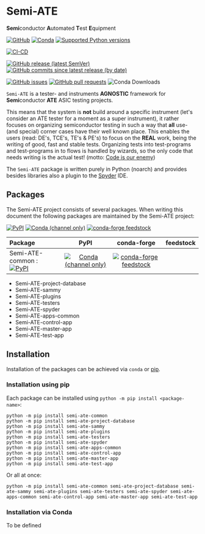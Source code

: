 # Semi-ATE

**Semi**conductor **A**utomated **T**est **E**quipment

[![GitHub](https://img.shields.io/github/license/Semi-ATE/Semi-ATE?color=black)](https://github.com/Semi-ATE/Semi-ATE/blob/master/LICENSE.txt)
[![Conda](https://img.shields.io/conda/pn/conda-forge/starz?color=black)](https://www.lifewire.com/what-is-noarch-package-2193808)
[![Supported Python versions](https://img.shields.io/badge/python-%3E%3D3.8-black)](https://www.python.org/downloads/)

[![CI-CD](https://github.com/Semi-ATE/Semi-ATE/workflows/CI-CD/badge.svg)](https://github.com/Semi-ATE/Semi-ATE/actions/workflows/CICD.yml?query=workflow%3ACD)

[![GitHub release (latest SemVer)](https://img.shields.io/github/v/release/Semi-ATE/Semi-ATE?color=blue&label=GitHub&sort=semver)](https://github.com/Semi-ATE/Semi-ATE/releases/latest)
[![GitHub commits since latest release (by date)](https://img.shields.io/github/commits-since/Semi-ATE/Semi-ATE/latest)](https://github.com/Semi-ATE/Semi-ATE)


[![GitHub issues](https://img.shields.io/github/issues/Semi-ATE/Semi-ATE)](https://github.com/Semi-ATE/Semi-ATE/issues)
[![GitHub pull requests](https://img.shields.io/github/issues-pr/Semi-ATE/Semi-ATE)](https://github.com/Semi-ATE/Semi-ATE/pulls)
![Conda Downloads](https://img.shields.io/conda/dn/conda-forge/semi-ate.svg?color=brightgreen)

`Semi-ATE` is a tester- and instruments **AGNOSTIC** framework for **Semi**conductor **ATE** ASIC testing projects.

This means that the system is **not** build around a specific instrument (let's consider an ATE tester for a moment as a super instrument), it rather focuses on
organizing semiconductor testing in such a way that **all** use- (and special) corner cases have their well known place. This enables the users (read: DE's, TCE's, TE's & PE's) to focus on the **REAL** work, being the writing of good, fast and stable tests. Organizing tests into test-programs and test-programs in to flows is handled by wizards, so the only code that needs writing is the actual test! (motto: [Code is our enemy](http://www.skrenta.com/2007/05/code_is_our_enemy.html))

The `Semi-ATE` package is written purely in Python (noarch) and provides besides libraries also a plugin to the [Spyder](https://www.spyder-ide.org/) IDE.

## Packages

The Semi-ATE project consists of several packages. When writing this document the following packages are maintained by the Semi-ATE project:

[![PyPI](https://img.shields.io/pypi/v/Semi-ATE?color=blue&label=PyPI)](https://pypi.org/project/Semi-ATE/)
[![Conda (channel only)](https://img.shields.io/conda/vn/conda-forge/Semi-ATE?color=blue&label=conda-forge)](https://anaconda.org/conda-forge/semi-ate)
[![conda-forge feedstock](https://img.shields.io/github/issues-pr/conda-forge/Semi-ATE-feedstock?label=feedstock)](https://github.com/conda-forge/Semi-ATE-feedstock)

| Package | PyPI | conda-forge | feedstock |
|:------- |:----:|:-----------:|:---------:|
| Semi-ATE-common : [![PyPI](https://img.shields.io/pypi/v/Semi-ATE-Common?color=blue&label=PyPI)](https://pypi.org/project/Semi-ATE/) | [![Conda (channel only)](https://img.shields.io/conda/vn/conda-forge/Semi-ATE-Common?color=blue&label=conda-forge)](https://anaconda.org/conda-forge/semi-ate-common) | [![conda-forge feedstock](https://img.shields.io/github/issues-pr/conda-forge/Semi-ATE-Common-feedstock?label=feedstock)](https://github.com/conda-forge/Semi-ATE-Common-feedstock) | 



  - Semi-ATE-project-database
  - Semi-ATE-sammy
  - Semi-ATE-plugins
  - Semi-ATE-testers
  - Semi-ATE-spyder
  - Semi-ATE-apps-common
  - Semi-ATE-control-app
  - Semi-ATE-master-app
  - Semi-ATE-test-app

## Installation

Installation of the packages can be achieved via `conda` or [pip](https://packaging.python.org/en/latest/tutorials/installing-packages/#use-pip-for-installing).

### Installation using pip

Each package can be installed using `python -m pip install <package-name>`:

```Console
python -m pip install semi-ate-common
python -m pip install semi-ate-project-database
python -m pip install semi-ate-sammy
python -m pip install semi-ate-plugins
python -m pip install semi-ate-testers
python -m pip install semi-ate-spyder
python -m pip install semi-ate-apps-common
python -m pip install semi-ate-control-app
python -m pip install semi-ate-master-app
python -m pip install semi-ate-test-app
```

Or all at once:

```Console
python -m pip install semi-ate-common semi-ate-project-database semi-ate-sammy semi-ate-plugins semi-ate-testers semi-ate-spyder semi-ate-apps-common semi-ate-control-app semi-ate-master-app semi-ate-test-app
```

### Installation via Conda

To be defined
